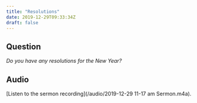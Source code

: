 ```yaml
---
title: "Resolutions"
date: 2019-12-29T09:33:34Z
draft: false
---
```


## Question
*Do you have any resolutions for the New Year?*


## Audio
[Listen to the sermon recording](/audio/2019-12-29 11-17 am Sermon.m4a).

